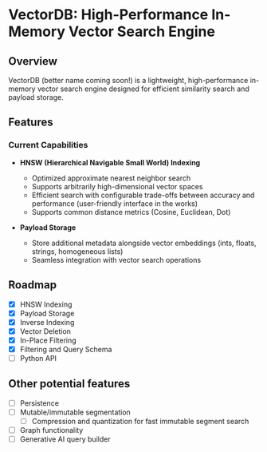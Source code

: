 # VectorDB: High-Performance In-Memory Vector Search Engine

## Overview

VectorDB (better name coming soon!) is a lightweight, high-performance in-memory vector search engine designed for efficient similarity search and payload storage. 

## Features

### Current Capabilities
- **HNSW (Hierarchical Navigable Small World) Indexing**
  - Optimized approximate nearest neighbor search
  - Supports arbitrarily high-dimensional vector spaces
  - Efficient search with configurable trade-offs between accuracy and performance (user-friendly interface in the works)
  - Supports common distance metrics (Cosine, Euclidean, Dot)

- **Payload Storage**
  - Store additional metadata alongside vector embeddings (ints, floats, strings, homogeneous lists)
  - Seamless integration with vector search operations

## Roadmap

- [x] HNSW Indexing
- [x] Payload Storage
- [x] Inverse Indexing
- [x] Vector Deletion
- [x] In-Place Filtering
- [X] Filtering and Query Schema
- [ ] Python API

## Other potential features

- [ ] Persistence
- [ ] Mutable/immutable segmentation
  - [ ] Compression and quantization for fast immutable segment search
- [ ] Graph functionality
- [ ] Generative AI query builder
